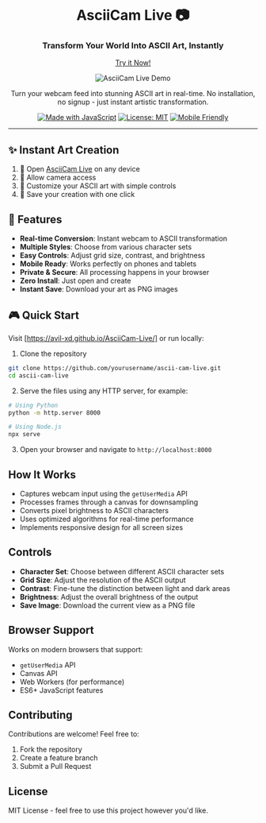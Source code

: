 <div align="center">

# AsciiCam Live 📷

### Transform Your World Into ASCII Art, Instantly

[Try it Now!](https://avil-xd.github.io/AsciiCam-Live/)

![AsciiCam Live Demo](./demo.gif)

Turn your webcam feed into stunning ASCII art in real-time. No installation, no signup - just instant artistic transformation.

[![Made with JavaScript](https://img.shields.io/badge/Made_with-JavaScript-yellow.svg)](https://javascript.com)
[![License: MIT](https://img.shields.io/badge/License-MIT-blue.svg)](https://opensource.org/licenses/MIT)
[![Mobile Friendly](https://img.shields.io/badge/Mobile-Friendly-green.svg)](https://avil-xd.github.io/AsciiCam-Live/)

</div>

---

## ✨ Instant Art Creation

1. 📱 Open [AsciiCam Live](https://avil-xd.github.io/AsciiCam-Live/) on any device
2. 🎥 Allow camera access
3. 🎨 Customize your ASCII art with simple controls
4. 💾 Save your creation with one click

## 🚀 Features

- **Real-time Conversion**: Instant webcam to ASCII transformation
- **Multiple Styles**: Choose from various character sets
- **Easy Controls**: Adjust grid size, contrast, and brightness
- **Mobile Ready**: Works perfectly on phones and tablets
- **Private & Secure**: All processing happens in your browser
- **Zero Install**: Just open and create
- **Instant Save**: Download your art as PNG images

## 🎮 Quick Start

Visit [https://avil-xd.github.io/AsciiCam-Live/] or run locally:

1. Clone the repository
```bash
git clone https://github.com/yourusername/ascii-cam-live.git
cd ascii-cam-live
```

2. Serve the files using any HTTP server, for example:
```bash
# Using Python
python -m http.server 8000

# Using Node.js
npx serve
```

3. Open your browser and navigate to `http://localhost:8000`

## How It Works

- Captures webcam input using the `getUserMedia` API
- Processes frames through a canvas for downsampling
- Converts pixel brightness to ASCII characters
- Uses optimized algorithms for real-time performance
- Implements responsive design for all screen sizes

## Controls

- **Character Set**: Choose between different ASCII character sets
- **Grid Size**: Adjust the resolution of the ASCII output
- **Contrast**: Fine-tune the distinction between light and dark areas
- **Brightness**: Adjust the overall brightness of the output
- **Save Image**: Download the current view as a PNG file

## Browser Support

Works on modern browsers that support:
- `getUserMedia` API
- Canvas API
- Web Workers (for performance)
- ES6+ JavaScript features

## Contributing

Contributions are welcome! Feel free to:
1. Fork the repository
2. Create a feature branch
3. Submit a Pull Request

## License

MIT License - feel free to use this project however you'd like.

